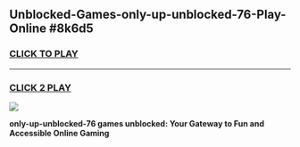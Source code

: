 
## Unblocked-Games-only-up-unblocked-76-Play-Online #8k6d5
<h3>
<a href="https://news.freeplayer.one?title=only-up-unblocked-76&ref=3">CLICK TO PLAY</a></h3>
<hr>

<h3>
<a href="https://news.freeplayer.one?title=only-up-unblocked-76&ref=3">CLICK 2 PLAY</a>
  
</h3>

<a href="https://news.freeplayer.one?title=only-up-unblocked-76&ref=3"><img src="https://clearcache.store/games.png"></a>


**only-up-unblocked-76 games unblocked: Your Gateway to Fun and Accessible Online Gaming**
